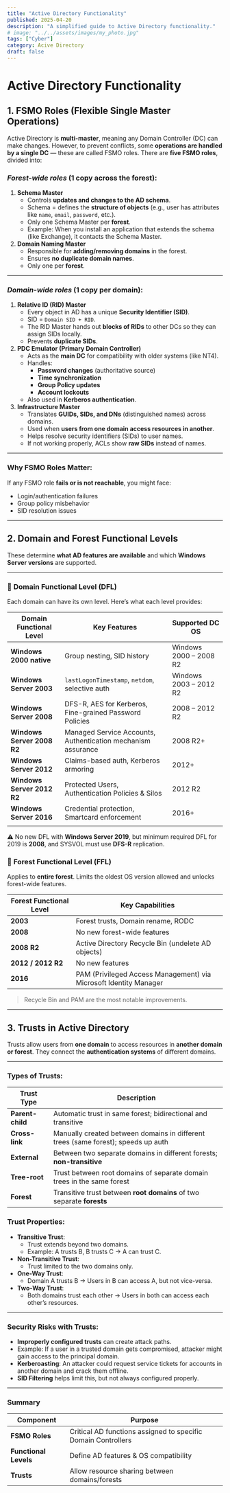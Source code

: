 ```yaml
---
title: "Active Directory Functionality"
published: 2025-04-20
description: "A simplified guide to Active Directory functionality."
# image: "../../assets/images/my_photo.jpg"
tags: ["Cyber"]
category: Acive Directory
draft: false
---
```


# Active Directory Functionality

## **1. FSMO Roles (Flexible Single Master Operations)**

Active Directory is **multi-master**, meaning any Domain Controller (DC) can make changes. However, to prevent conflicts, some **operations are handled by a single DC** — these are called FSMO roles. There are **five FSMO roles**, divided into:

### *Forest-wide roles* (1 copy across the forest):

1. **Schema Master**
    - Controls **updates and changes to the AD schema**.
    - Schema = defines the **structure of objects** (e.g., user has attributes like `name`, `email`, `password`, etc.).
    - Only one Schema Master per **forest**.
    - Example: When you install an application that extends the schema (like Exchange), it contacts the Schema Master.
2. **Domain Naming Master**
    - Responsible for **adding/removing domains** in the forest.
    - Ensures **no duplicate domain names**.
    - Only one per **forest**.

---

### *Domain-wide roles* (1 copy per domain):

1. **Relative ID (RID) Master**
    - Every object in AD has a unique **Security Identifier (SID)**.
    - SID = `Domain SID + RID`.
    - The RID Master hands out **blocks of RIDs** to other DCs so they can assign SIDs locally.
    - Prevents **duplicate SIDs**.
2. **PDC Emulator (Primary Domain Controller)**
    - Acts as the **main DC** for compatibility with older systems (like NT4).
    - Handles:
        - **Password changes** (authoritative source)
        - **Time synchronization**
        - **Group Policy updates**
        - **Account lockouts**
    - Also used in **Kerberos authentication**.
3. **Infrastructure Master**
    - Translates **GUIDs, SIDs, and DNs** (distinguished names) across domains.
    - Used when **users from one domain access resources in another**.
    - Helps resolve security identifiers (SIDs) to user names.
    - If not working properly, ACLs show **raw SIDs** instead of names.

---

### Why FSMO Roles Matter:

If any FSMO role **fails or is not reachable**, you might face:

- Login/authentication failures
- Group policy misbehavior
- SID resolution issues

---

## **2. Domain and Forest Functional Levels**

These determine **what AD features are available** and which **Windows Server versions** are supported.

---

### 🔸 **Domain Functional Level (DFL)**

Each domain can have its own level. Here’s what each level provides:

| Domain Functional Level | Key Features | Supported DC OS |
| --- | --- | --- |
| **Windows 2000 native** | Group nesting, SID history | Windows 2000 – 2008 R2 |
| **Windows Server 2003** | `lastLogonTimestamp`, `netdom`, selective auth | Windows 2003 – 2012 R2 |
| **Windows Server 2008** | DFS-R, AES for Kerberos, Fine-grained Password Policies | 2008 – 2012 R2 |
| **Windows Server 2008 R2** | Managed Service Accounts, Authentication mechanism assurance | 2008 R2+ |
| **Windows Server 2012** | Claims-based auth, Kerberos armoring | 2012+ |
| **Windows Server 2012 R2** | Protected Users, Authentication Policies & Silos | 2012 R2 |
| **Windows Server 2016** | Credential protection, Smartcard enforcement | 2016+ |
|  |  |  |

⚠️ No new DFL with **Windows Server 2019**, but minimum required DFL for 2019 is **2008**, and SYSVOL must use **DFS-R** replication.

### 🔸 **Forest Functional Level (FFL)**

Applies to **entire forest**. Limits the oldest OS version allowed and unlocks forest-wide features.

| Forest Functional Level | Key Capabilities |
| --- | --- |
| **2003** | Forest trusts, Domain rename, RODC |
| **2008** | No new forest-wide features |
| **2008 R2** | Active Directory Recycle Bin (undelete AD objects) |
| **2012 / 2012 R2** | No new features |
| **2016** | PAM (Privileged Access Management) via Microsoft Identity Manager |

> Recycle Bin and PAM are the most notable improvements.
> 

---

## **3. Trusts in Active Directory**

Trusts allow users from **one domain** to access resources in **another domain or forest**. They connect the **authentication systems** of different domains.

---

### **Types of Trusts**:

| Trust Type | Description |
| --- | --- |
| **Parent-child** | Automatic trust in same forest; bidirectional and transitive |
| **Cross-link** | Manually created between domains in different trees (same forest); speeds up auth |
| **External** | Between two separate domains in different forests; **non-transitive** |
| **Tree-root** | Trust between root domains of separate domain trees in the same forest |
| **Forest** | Transitive trust between **root domains** of two separate **forests** |

### **Trust Properties**:

- **Transitive Trust**:
    - Trust extends beyond two domains.
    - Example: A trusts B, B trusts C → A can trust C.
- **Non-Transitive Trust**:
    - Trust limited to the two domains only.
- **One-Way Trust**:
    - Domain A trusts B → Users in B can access A, but not vice-versa.
- **Two-Way Trust**:
    - Both domains trust each other → Users in both can access each other’s resources.

---

### **Security Risks with Trusts**:

- **Improperly configured trusts** can create attack paths.
- Example: If a user in a trusted domain gets compromised, attacker might gain access to the principal domain.
- **Kerberoasting**: An attacker could request service tickets for accounts in another domain and crack them offline.
- **SID Filtering** helps limit this, but not always configured properly.

---

### Summary

| Component | Purpose |
| --- | --- |
| **FSMO Roles** | Critical AD functions assigned to specific Domain Controllers |
| **Functional Levels** | Define AD features & OS compatibility |
| **Trusts** | Allow resource sharing between domains/forests |